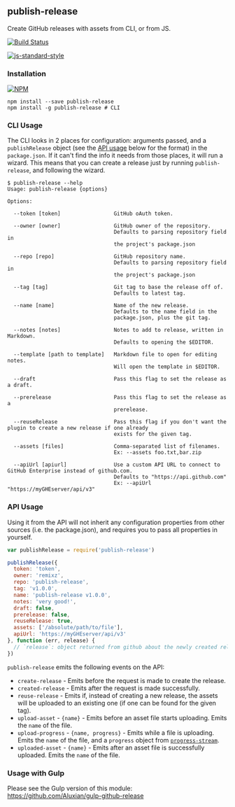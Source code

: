 ## publish-release


Create GitHub releases with assets from CLI, or from JS.

[![Build Status](https://travis-ci.org/remixz/publish-release.svg?branch=master)](https://travis-ci.org/remixz/publish-release)

[![js-standard-style](https://raw.githubusercontent.com/feross/standard/master/badge.png)](https://github.com/feross/standard)

### Installation

[![NPM](https://nodei.co/npm/publish-release.png)](https://nodei.co/npm/publish-release/)

```
npm install --save publish-release
npm install -g publish-release # CLI
```

### CLI Usage

The CLI looks in 2 places for configuration: arguments passed, and a `publishRelease` object (see the [API usage](#api-usage) below for the format) in the `package.json`. If it can't find the info it needs from those places, it will run a wizard. This means that you can create a release just by running `publish-release`, and following the wizard.

```
$ publish-release --help
Usage: publish-release {options}

Options:

  --token [token]                 GitHub oAuth token.

  --owner [owner]                 GitHub owner of the repository.
                                  Defaults to parsing repository field in
                                  the project's package.json

  --repo [repo]                   GitHub repository name.
                                  Defaults to parsing repository field in
                                  the project's package.json

  --tag [tag]                     Git tag to base the release off of.
                                  Defaults to latest tag.

  --name [name]                   Name of the new release.
                                  Defaults to the name field in the
                                  package.json, plus the git tag.

  --notes [notes]                 Notes to add to release, written in Markdown.
                                  Defaults to opening the $EDITOR.

  --template [path to template]   Markdown file to open for editing notes.
                                  Will open the template in $EDITOR.

  --draft                         Pass this flag to set the release as a draft.

  --prerelease                    Pass this flag to set the release as a
                                  prerelease.

  --reuseRelease                  Pass this flag if you don't want the plugin to create a new release if one already
                                  exists for the given tag.

  --assets [files]                Comma-separated list of filenames.
                                  Ex: --assets foo.txt,bar.zip

  --apiUrl [apiurl]               Use a custom API URL to connect to GitHub Enterprise instead of github.com.
                                  Defaults to "https://api.github.com"
                                  Ex: --apiUrl "https://myGHEserver/api/v3"
```

### API Usage

Using it from the API will not inherit any configuration properties from other sources (i.e. the package.json), and requires you to pass all properties in yourself.

```js
var publishRelease = require('publish-release')

publishRelease({
  token: 'token',
  owner: 'remixz',
  repo: 'publish-release',
  tag: 'v1.0.0',
  name: 'publish-release v1.0.0',
  notes: 'very good!',
  draft: false,
  prerelease: false,
  reuseRelease: true,
  assets: ['/absolute/path/to/file'],
  apiUrl: 'https://myGHEserver/api/v3'
}, function (err, release) {
  // `release`: object returned from github about the newly created release
})
```

`publish-release` emits the following events on the API:

* `create-release` - Emits before the request is made to create the release.
* `created-release` - Emits after the request is made successfully.
* `reuse-release` - Emits if, instead of creating a new release, the assets will be uploaded to an existing one (if one can be found for the given tag).
* `upload-asset` - `{name}` - Emits before an asset file starts uploading. Emits the `name` of the file.
* `upload-progress` - `{name, progress}` - Emits while a file is uploading. Emits the `name` of the file, and a `progress` object from [`progress-stream`](https://github.com/freeall/progress-stream).
* `uploaded-asset` - `{name}` - Emits after an asset file is successfully uploaded. Emits the `name` of the file.

### Usage with Gulp

Please see the Gulp version of this module: https://github.com/Aluxian/gulp-github-release
